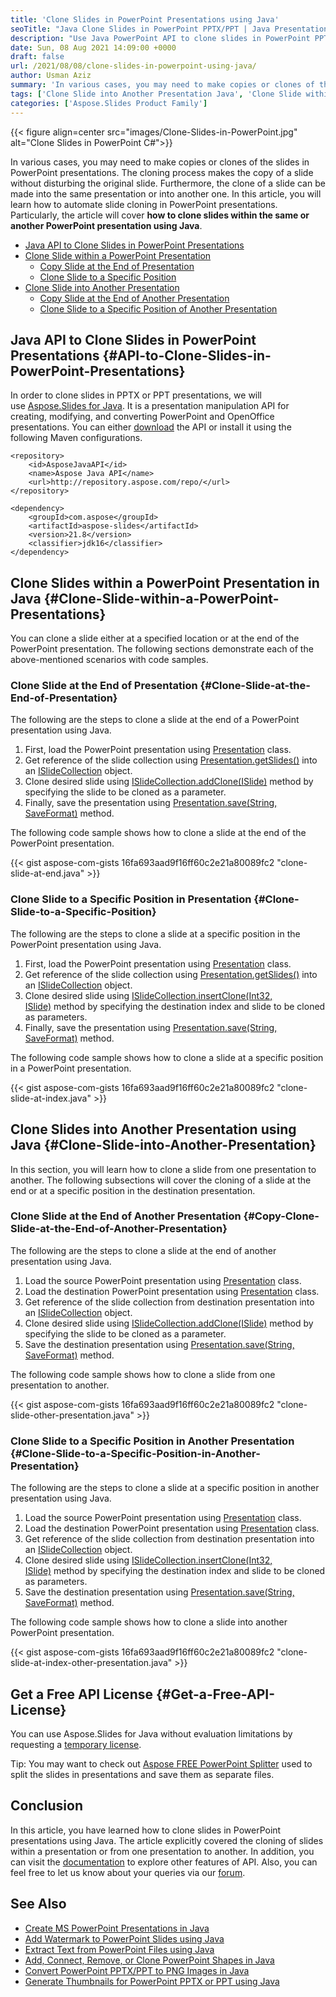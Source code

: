```yaml
---
title: 'Clone Slides in PowerPoint Presentations using Java'
seoTitle: "Java Clone Slides in PowerPoint PPTX/PPT | Java Presentation API"
description: "Use Java PowerPoint API to clone slides in PowerPoint PPTX PPT presentations using Java. Clone slides within presentation or in another presentation."
date: Sun, 08 Aug 2021 14:09:00 +0000
draft: false
url: /2021/08/08/clone-slides-in-powerpoint-using-java/
author: Usman Aziz
summary: 'In various cases, you may need to make copies or clones of the slides in PowerPoint presentations. The cloning process makes the copy of a slide without disturbing the original slide. Furthermore, the clone of a slide can be made into the same presentation or into another one. In this article, you will learn how to automate slide cloning in PowerPoint presentations. Particularly, the article will cover **how to clone slides within the same or another PowerPoint presentation using Java**.'
tags: ['Clone Slide into Another Presentation Java', 'Clone Slide within a PowerPoint Presentation Java', 'Java API to Clone Slides in PowerPoint Presentations']
categories: ['Aspose.Slides Product Family']
---
```




{{< figure align=center src="images/Clone-Slides-in-PowerPoint.jpg" alt="Clone Slides in PowerPoint C#">}}


In various cases, you may need to make copies or clones of the slides in PowerPoint presentations. The cloning process makes the copy of a slide without disturbing the original slide. Furthermore, the clone of a slide can be made into the same presentation or into another one. In this article, you will learn how to automate slide cloning in PowerPoint presentations. Particularly, the article will cover **how to clone slides within the same or another PowerPoint presentation using Java**.

*   [Java API to Clone Slides in PowerPoint Presentations][1]
*   [Clone Slide within a PowerPoint Presentation][2]
    *   [Copy Slide at the End of Presentation][3]
    *   [Clone Slide to a Specific Position][4]
*   [Clone Slide into Another Presentation][5]
    *   [Copy Slide at the End of Another Presentation][6]
    *   [Clone Slide to a Specific Position of Another Presentation][7]

## Java API to Clone Slides in PowerPoint Presentations {#API-to-Clone-Slides-in-PowerPoint-Presentations}

In order to clone slides in PPTX or PPT presentations, we will use [Aspose.Slides for Java][8]. It is a presentation manipulation API for creating, modifying, and converting PowerPoint and OpenOffice presentations. You can either [download][9] the API or install it using the following Maven configurations.

```
<repository>
    <id>AsposeJavaAPI</id>
    <name>Aspose Java API</name>
    <url>http://repository.aspose.com/repo/</url>
</repository>
```
```
<dependency>
    <groupId>com.aspose</groupId>
    <artifactId>aspose-slides</artifactId>
    <version>21.8</version>
    <classifier>jdk16</classifier>
</dependency>
```

## Clone Slides within a PowerPoint Presentation in Java {#Clone-Slide-within-a-PowerPoint-Presentations}

You can clone a slide either at a specified location or at the end of the PowerPoint presentation. The following sections demonstrate each of the above-mentioned scenarios with code samples.

### Clone Slide at the End of Presentation {#Clone-Slide-at-the-End-of-Presentation}

The following are the steps to clone a slide at the end of a PowerPoint presentation using Java.

1.  First, load the PowerPoint presentation using [Presentation][10] class.
2.  Get reference of the slide collection using [Presentation.getSlides()][11] into an [ISlideCollection][12] object.
3.  Clone desired slide using [ISlideCollection.addClone(ISlide)][13] method by specifying the slide to be cloned as a parameter.
4.  Finally, save the presentation using [Presentation.save(String, SaveFormat)][14] method.

The following code sample shows how to clone a slide at the end of the PowerPoint presentation.

{{< gist aspose-com-gists 16fa693aad9f16ff60c2e21a80089fc2 "clone-slide-at-end.java" >}}

### Clone Slide to a Specific Position in Presentation {#Clone-Slide-to-a-Specific-Position}

The following are the steps to clone a slide at a specific position in the PowerPoint presentation using Java.

1.  First, load the PowerPoint presentation using [Presentation][15] class.
2.  Get reference of the slide collection using [Presentation.getSlides()][16] into an [ISlideCollection][17] object.
3.  Clone desired slide using [ISlideCollection.insertClone(Int32, ISlide)][18] method by specifying the destination index and slide to be cloned as parameters.
4.  Finally, save the presentation using [Presentation.save(String, SaveFormat)][19] method.

The following code sample shows how to clone a slide at a specific position in a PowerPoint presentation.

{{< gist aspose-com-gists 16fa693aad9f16ff60c2e21a80089fc2 "clone-slide-at-index.java" >}}

## Clone Slides into Another Presentation using Java {#Clone-Slide-into-Another-Presentation}

In this section, you will learn how to clone a slide from one presentation to another. The following subsections will cover the cloning of a slide at the end or at a specific position in the destination presentation.

### Clone Slide at the End of Another Presentation {#Copy-Clone-Slide-at-the-End-of-Another-Presentation}

The following are the steps to clone a slide at the end of another presentation using Java.

1.  Load the source PowerPoint presentation using [Presentation][20] class.
2.  Load the destination PowerPoint presentation using [Presentation][21] class.
3.  Get reference of the slide collection from destination presentation into an [ISlideCollection][22] object.
4.  Clone desired slide using [ISlideCollection.addClone(ISlide)][23] method by specifying the slide to be cloned as a parameter.
5.  Save the destination presentation using [Presentation.save(String, SaveFormat)][24] method.

The following code sample shows how to clone a slide from one presentation to another.

{{< gist aspose-com-gists 16fa693aad9f16ff60c2e21a80089fc2 "clone-slide-other-presentation.java" >}}

### Clone Slide to a Specific Position in Another Presentation {#Clone-Slide-to-a-Specific-Position-in-Another-Presentation}

The following are the steps to clone a slide at a specific position in another presentation using Java.

1.  Load the source PowerPoint presentation using [Presentation][25] class.
2.  Load the destination PowerPoint presentation using [Presentation][26] class.
3.  Get reference of the slide collection from destination presentation into an [ISlideCollection][27] object.
4.  Clone desired slide using [ISlideCollection.insertClone(Int32, ISlide)][28] method by specifying the destination index and slide to be cloned as parameters.
5.  Save the destination presentation using [Presentation.save(String, SaveFormat)][29] method.

The following code sample shows how to clone a slide into another PowerPoint presentation.

{{< gist aspose-com-gists 16fa693aad9f16ff60c2e21a80089fc2 "clone-slide-at-index-other-presentation.java" >}}

## Get a Free API License {#Get-a-Free-API-License}

You can use Aspose.Slides for Java without evaluation limitations by requesting a [temporary license][30].

Tip: You may want to check out [Aspose FREE PowerPoint Splitter][31] used to split the slides in presentations and save them as separate files.

## Conclusion

In this article, you have learned how to clone slides in PowerPoint presentations using Java. The article explicitly covered the cloning of slides within a presentation or from one presentation to another. In addition, you can visit the [documentation][32] to explore other features of API. Also, you can feel free to let us know about your queries via our [forum][33].

## See Also

*   [Create MS PowerPoint Presentations in Java][34]
*   [Add Watermark to PowerPoint Slides using Java][35]
*   [Extract Text from PowerPoint Files using Java][36]
*   [Add, Connect, Remove, or Clone PowerPoint Shapes in Java][37]
*   [Convert PowerPoint PPTX/PPT to PNG Images in Java][38]
*   [Generate Thumbnails for PowerPoint PPTX or PPT using Java][39]




[1]: #API-to-Clone-Slides-in-PowerPoint-Presentations
[2]: #Clone-Slide-within-a-PowerPoint-Presentations
[3]: #Clone-Slide-at-the-End-of-Presentation
[4]: #Clone-Slide-to-a-Specific-Position
[5]: #Clone-Slide-into-Another-Presentation
[6]: #Copy-Clone-Slide-at-the-End-of-Another-Presentation
[7]: #Clone-Slide-to-a-Specific-Position-in-Another-Presentation
[8]: https://products.aspose.com/slides/java
[9]: https://downloads.aspose.com/slides/java
[10]: https://apireference.aspose.com/slides/java/com.aspose.slides/Presentation
[11]: https://apireference.aspose.com/slides/java/com.aspose.slides/Presentation#getSlides--
[12]: https://apireference.aspose.com/slides/java/com.aspose.slides/ISlideCollection
[13]: https://apireference.aspose.com/slides/java/com.aspose.slides/ISlideCollection#addClone-com.aspose.slides.ISlide-
[14]: https://apireference.aspose.com/slides/java/com.aspose.slides/Presentation#save-java.lang.String-int-
[15]: https://apireference.aspose.com/slides/java/com.aspose.slides/Presentation
[16]: https://apireference.aspose.com/slides/java/com.aspose.slides/Presentation#getSlides--
[17]: https://apireference.aspose.com/slides/java/com.aspose.slides/ISlideCollection
[18]: https://apireference.aspose.com/slides/java/com.aspose.slides/ISlideCollection#insertClone-int-com.aspose.slides.ISlide-
[19]: https://apireference.aspose.com/slides/java/com.aspose.slides/Presentation#save-java.lang.String-int-
[20]: https://apireference.aspose.com/slides/java/com.aspose.slides/Presentation
[21]: https://apireference.aspose.com/slides/java/com.aspose.slides/Presentation
[22]: https://apireference.aspose.com/slides/java/com.aspose.slides/ISlideCollection
[23]: https://apireference.aspose.com/slides/java/com.aspose.slides/ISlideCollection#addClone-com.aspose.slides.ISlide-
[24]: https://apireference.aspose.com/slides/java/com.aspose.slides/Presentation#save-java.lang.String-int-
[25]: https://apireference.aspose.com/slides/java/com.aspose.slides/Presentation
[26]: https://apireference.aspose.com/slides/java/com.aspose.slides/Presentation
[27]: https://apireference.aspose.com/slides/java/com.aspose.slides/ISlideCollection
[28]: https://apireference.aspose.com/slides/java/com.aspose.slides/ISlideCollection#insertClone-int-com.aspose.slides.ISlide-
[29]: https://apireference.aspose.com/slides/java/com.aspose.slides/Presentation#save-java.lang.String-int-
[30]: https://purchase.aspose.com/temporary-license
[31]: https://products.aspose.app/slides/splitter
[32]: https://docs.aspose.com/slides/java
[33]: https://forum.aspose.com/
[34]: https://blog.aspose.com/2021/01/18/create-powerpoint-presentations-using-java/
[35]: https://blog.aspose.com/2021/06/13/add-watermark-to-powerpoint-using-java/
[36]: https://blog.aspose.com/2021/07/28/extract-text-from-powerpoint-files-using-java/
[37]: https://blog.aspose.com/2021/04/09/add-connect-remove-or-clone-powerpoint-shapes-in-java/
[38]: https://blog.aspose.com/2021/08/01/convert-powerpoint-to-png-in-java/
[39]: https://blog.aspose.com/2021/08/03/generate-thumbnails-for-powerpoint-using-java/





